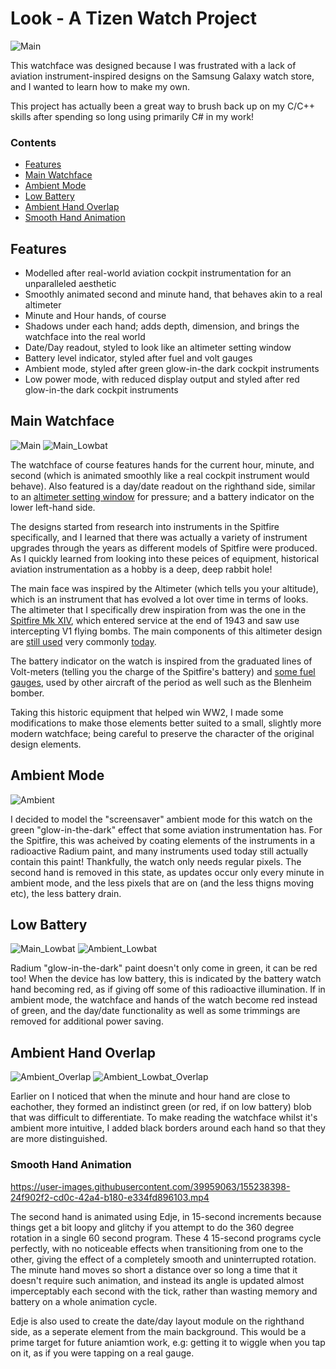 # Look - A Tizen Watch Project

![Main](https://user-images.githubusercontent.com/39959063/155225316-8fc0301a-a282-4879-89d3-1120acb93976.png)

This watchface was designed because I was frustrated with a lack of aviation instrument-inspired designs on the Samsung Galaxy watch store, and I wanted to learn how to make my own.

This project has actually been a great way to brush back up on my C/C++ skills after spending so long using primarily C# in my work!

### Contents
- [Features](https://github.com/flyscript/Look#features)
- [Main Watchface](https://github.com/flyscript/Look#main-watchface)
- [Ambient Mode](https://github.com/flyscript/Look#ambient-mode)
- [Low Battery](https://github.com/flyscript/Look#low-battery)
- [Ambient Hand Overlap](https://github.com/flyscript/Look#ambient-hand-overlap)
- [Smooth Hand Animation](https://github.com/flyscript/Look#smooth-hand-animation)

## Features
- Modelled after real-world aviation cockpit instrumentation for an unparalleled aesthetic
- Smoothly animated second and minute hand, that behaves akin to a real altimeter
- Minute and Hour hands, of course
- Shadows under each hand; adds depth, dimension, and brings the watchface into the real world
- Date/Day readout, styled to look like an altimeter setting window
- Battery level indicator, styled after fuel and volt gauges
- Ambient mode, styled after green glow-in-the dark cockpit instruments
- Low power mode, with reduced display output and styled after red glow-in-the dark cockpit instruments

## Main Watchface
![Main](https://user-images.githubusercontent.com/39959063/155225316-8fc0301a-a282-4879-89d3-1120acb93976.png)
![Main_Lowbat](https://user-images.githubusercontent.com/39959063/155229907-bf52daff-215f-45e5-8276-95c2a2e4ea70.png)

The watchface of course features hands for the current hour, minute, and second (which is animated smoothly like a real cockpit instrument would behave). Also featured is a day/date readout on the righthand side, similar to an [altimeter setting window](http://learntoflyblog.com/2015/04/16/cfi-brief-pitot-static-systems-and-flight-instruments-part-ii/) for pressure; and a battery indicator on the lower left-hand side.

The designs started from research into instruments in the Spitfire specifically, and I learned that there was actually a variety of instrument upgrades through the years as different models of Spitfire were produced. As I quickly learned from looking into these peices of equipment, historical aviation instrumentation as a hobby is a deep, deep rabbit hole!

The main face was inspired by the Altimeter (which tells you your altitude), which is an instrument that has evolved a lot over time in terms of looks. The altimeter that I specifically drew inspiration from was the one in the [Spitfire Mk XIV](https://en.wikipedia.org/wiki/Supermarine_Spitfire_(Griffon-powered_variants)#Mk_XIV_(type_379)), which entered service at the end of 1943 and saw use intercepting V1 flying bombs. The main components of this altimeter design are [still used](https://sarasotaavionics.com/avionics/5934pm3a-unlighted) very commonly [today](https://www.chiefaircraft.com/utd-5934p3.html).

The battery indicator on the watch is inspired from the graduated lines of Volt-meters (telling you the charge of the Spitfire's battery) and [some fuel gauges](http://spitfirespares.co.uk/Instruments%20fuel%20gauges%208.html), used by other aircraft of the period as well such as the Blenheim bomber.

Taking this historic equipment that helped win WW2, I made some modifications to make those elements better suited to a small, slightly more modern watchface; being careful to preserve the character of the original design elements.

## Ambient Mode
![Ambient](https://user-images.githubusercontent.com/39959063/155225518-8d5e95fe-07b9-44d7-b172-9b438b2db120.png)

I decided to model the "screensaver" ambient mode for this watch on the green "glow-in-the-dark" effect that some aviation instrumentation has. For the Spitfire, this was acheived by coating elements of the instruments in a radioactive Radium paint, and many instruments used today still actually contain this paint! Thankfully, the watch only needs regular pixels. The second hand is removed in this state, as updates occur only every minute in ambient mode, and the less pixels that are on (and the less thigns moving etc), the less battery drain.

## Low Battery
![Main_Lowbat](https://user-images.githubusercontent.com/39959063/155230026-3aa25a18-a495-431d-89f2-8099fbabd336.png)
![Ambient_Lowbat](https://user-images.githubusercontent.com/39959063/155230041-9623a581-5089-463e-9dfe-4250cba8708d.png)

Radium "glow-in-the-dark" paint doesn't only come in green, it can be red too! When the device has low battery, this is indicated by the battery watch hand becoming red, as if giving off some of this radioactive illumination. If in ambient mode, the watchface and hands of the watch become red instead of green, and the day/date functionality as well as some trimmings are removed for additional power saving.

## Ambient Hand Overlap
![Ambient_Overlap](https://user-images.githubusercontent.com/39959063/155229419-2bdf200d-0f78-4646-bfab-8f3d0b7d0dd6.png)
![Ambient_Lowbat_Overlap](https://user-images.githubusercontent.com/39959063/155230181-38fe7181-c1cf-4c71-ae9a-56642f180a92.png)

Earlier on I noticed that when the minute and hour hand are close to eachother, they formed an indistinct green (or red, if on low battery) blob that was difficult to differentiate. To make reading the watchface whilst it's ambient more intuitive, I added black borders around each hand so that they are more distinguished.

### Smooth Hand Animation
https://user-images.githubusercontent.com/39959063/155238398-24f902f2-cd0c-42a4-b180-e334fd896103.mp4

The second hand is animated using Edje, in 15-second increments because things get a bit loopy and glitchy if you attempt to do the 360 degree rotation in a single 60 second program. These 4 15-second programs cycle perfectly, with no noticeable effects when transitioning from one to the other, giving the effect of a completely smooth and uninterrupted rotation. The minute hand moves so short a distance over so long a time that it doesn't require such animation, and instead its angle is updated almost imperceptably each second with the tick, rather than wasting memory and battery on a whole animation cycle.

Edje is also used to create the date/day layout module on the righthand side, as a seperate element from the main background. This would be a prime target for future aniamtion work, e.g: getting it to wiggle when you tap on it, as if you were tapping on a real gauge.
